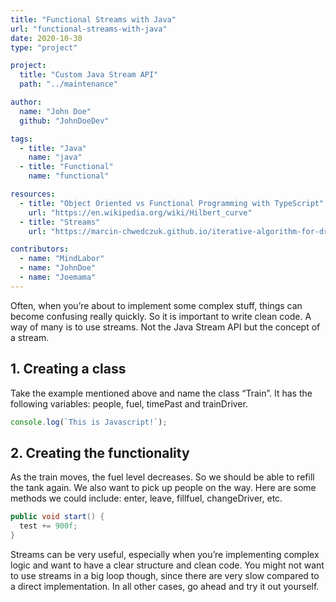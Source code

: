```yaml
---
title: "Functional Streams with Java"
url: "functional-streams-with-java"
date: 2020-10-30
type: "project"

project: 
  title: "Custom Java Stream API"
  path: "../maintenance"

author:
  name: "John Doe"
  github: "JohnDoeDev"

tags: 
  - title: "Java"
    name: "java"
  - title: "Functional"
    name: "functional"

resources:
  - title: "Object Oriented vs Functional Programming with TypeScript"
    url: "https://en.wikipedia.org/wiki/Hilbert_curve"
  - title: "Streams"
    url: "https://marcin-chwedczuk.github.io/iterative-algorithm-for-drawing-hilbert-curve"

contributors:
  - name: "MindLabor"
  - name: "JohnDoe"
  - name: "Joemama"
---
```


Often, when you’re about to implement some complex stuff, things can become confusing really quickly. 
So it is important to write clean code. A way of many is to use streams. Not the Java Stream API but the concept of a stream.
			
## 1. Creating a class
Take the example mentioned above and name the class “Train”. It has the following variables: people, fuel, timePast and trainDriver.

```js
console.log(`This is Javascript!`);
```

## 2. Creating the functionality
As the train moves, the fuel level decreases. So we should be able to refill the tank again. 
We also want to pick up people on the way. Here are some methods we could include: enter, leave, fillfuel, changeDriver, etc.

```java
public void start() {
  test += 900f;
}
```

Streams can be very useful, especially when you’re implementing complex logic and want to have a clear structure and clean code. You might not want to use streams in a big loop though, 
since there are very slow compared to a direct implementation. In all other cases, go ahead and try it out yourself.
